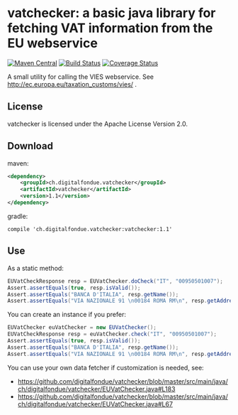 # vatchecker: a basic java library for fetching VAT information from the EU webservice

[![Maven Central](https://img.shields.io/maven-central/v/ch.digitalfondue.vatchecker/vatchecker.svg)](http://search.maven.org/#search%7Cga%7C1%7Ca%3A%22vatchecker%22)
[![Build Status](https://travis-ci.org/digitalfondue/vatchecker.png?branch=master)](https://travis-ci.org/digitalfondue/jfiveparse)
[![Coverage Status](https://coveralls.io/repos/digitalfondue/vatchecker/badge.svg?branch=master)](https://coveralls.io/r/digitalfondue/vatchecker?branch=master)


A small utility for calling the VIES webservice. See http://ec.europa.eu/taxation_customs/vies/ .

## License

vatchecker is licensed under the Apache License Version 2.0.

## Download

maven:

```xml
<dependency>
    <groupId>ch.digitalfondue.vatchecker</groupId>
    <artifactId>vatchecker</artifactId>
    <version>1.1</version>
</dependency>
```

gradle:

```
compile 'ch.digitalfondue.vatchecker:vatchecker:1.1'
```

## Use

As a static method:

```java
EUVatCheckResponse resp = EUVatChecker.doCheck("IT", "00950501007");
Assert.assertEquals(true, resp.isValid());
Assert.assertEquals("BANCA D'ITALIA", resp.getName());
Assert.assertEquals("VIA NAZIONALE 91 \n00184 ROMA RM\n", resp.getAddress());
```

You can create an instance if you prefer:

```java
EUVatChecker euVatChecker = new EUVatChecker();
EUVatCheckResponse resp = euVatChecker.check("IT", "00950501007");
Assert.assertEquals(true, resp.isValid());
Assert.assertEquals("BANCA D'ITALIA", resp.getName());
Assert.assertEquals("VIA NAZIONALE 91 \n00184 ROMA RM\n", resp.getAddress());
```

You can use your own data fetcher if customization is needed, see:

 - https://github.com/digitalfondue/vatchecker/blob/master/src/main/java/ch/digitalfondue/vatchecker/EUVatChecker.java#L183
 - https://github.com/digitalfondue/vatchecker/blob/master/src/main/java/ch/digitalfondue/vatchecker/EUVatChecker.java#L67
